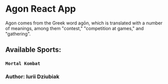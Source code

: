 # Agon React App
Agon comes from the Greek word agōn, which is translated with a number of meanings, among them "contest," "competition 
at games," and "gathering".

## Available Sports:

### `Mortal Kombat`

### Author: Iurii Dziubiak